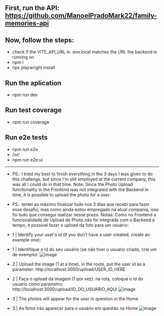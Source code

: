## First, run the API: https://github.com/ManoelPradoMark22/family-memories-api

## Now, follow the steps:

- check if the VITE_API_URL in .env.local matches the URL the backend is running on
- npm i
- npx playwright install

## Run the aplication
- npm run dev

## Run test coverage
- npm run coverage

## Run e2e tests
- npm run e2e
- /or/
- npm run e2e:ui

---

- PS.: I tried my best to finish everything in the 3 days I was given to do this challenge, but since I'm still employed at the current company, this was all I could do in that time.
Note: Since the Photo Upload functionality in the Frontend was not integrated with the Backend in time, it is possible to upload the photo for a user:
- PS.: tentei ao máximo finalizar tudo nos 3 dias que recebi para fazer esse desafio, mas como ainda estou empregado na atual compania, isso foi tudo que consegui realizar nesse prazo.
Notas: Como no Frontend a funcionalidade de Upload de Photo não foi integrada com o Backend a tempo, é possivel fazer o upload da foto para um usuário:

- 1 | Identify your user's id (if you don't have a user created, create an example one):
- 1 | Identifique o id do seu usuário (se não tiver o usuario criado, crie um de exemplo):
![image](https://github.com/user-attachments/assets/64a9f7e3-6899-45c8-a97a-b4607238359c)
- 2 | Upload the image (1 at a time). in the route, put the user id as a parameter: http://localhost:3000/upload/USER_ID_HERE
- 2 | Faça o upload da imagem (1 por vez). na rota, coloque o id do usuario como parametro: http://localhost:3000/upload/ID_DO_USUARIO_AQUI
![image](https://github.com/user-attachments/assets/ac0902af-0307-45ee-bb42-6ab615dc441d)
- 3 | The photos will appear for the user in question in the Home
- 3 | As fotos irão aparecer para o usuário em questão na Home
![image](https://github.com/user-attachments/assets/0b255fa8-57a1-406e-b09f-c3346b3ea424)
